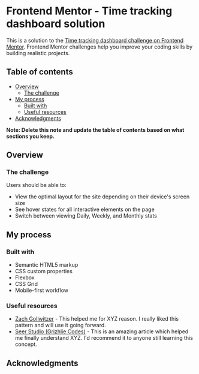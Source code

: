 # Frontend Mentor - Time tracking dashboard solution

This is a solution to the [Time tracking dashboard challenge on Frontend Mentor](https://www.frontendmentor.io/challenges/time-tracking-dashboard-UIQ7167Jw). Frontend Mentor challenges help you improve your coding skills by building realistic projects. 

## Table of contents

- [Overview](#overview)
  - [The challenge](#the-challenge)
- [My process](#my-process)
  - [Built with](#built-with)
  - [Useful resources](#useful-resources)
- [Acknowledgments](#acknowledgments)

**Note: Delete this note and update the table of contents based on what sections you keep.**

## Overview

### The challenge

Users should be able to:

- View the optimal layout for the site depending on their device's screen size
- See hover states for all interactive elements on the page
- Switch between viewing Daily, Weekly, and Monthly stats


## My process

### Built with

- Semantic HTML5 markup
- CSS custom properties
- Flexbox
- CSS Grid
- Mobile-first workflow

### Useful resources

- [Zach Gollwitzer](https://www.youtube.com/@zachgoll) - This helped me for XYZ reason. I really liked this pattern and will use it going forward.
- [Seer Studio (Grizhlie Codes)](https://www.youtube.com/watch?v=l9Qw8y3LfCY&t=1024s) - This is an amazing article which helped me finally understand XYZ. I'd recommend it to anyone still learning this concept.

## Acknowledgments



